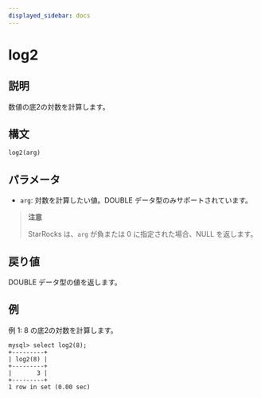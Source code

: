 ```yaml
---
displayed_sidebar: docs
---
```


# log2

## 説明

数値の底2の対数を計算します。

## 構文

```SQL
log2(arg)
```

## パラメータ

- `arg`: 対数を計算したい値。DOUBLE データ型のみサポートされています。

> **注意**
>
> StarRocks は、`arg` が負または 0 に指定された場合、NULL を返します。

## 戻り値

DOUBLE データ型の値を返します。

## 例

例 1: 8 の底2の対数を計算します。

```Plain
mysql> select log2(8);
+---------+
| log2(8) |
+---------+
|       3 |
+---------+
1 row in set (0.00 sec)
```